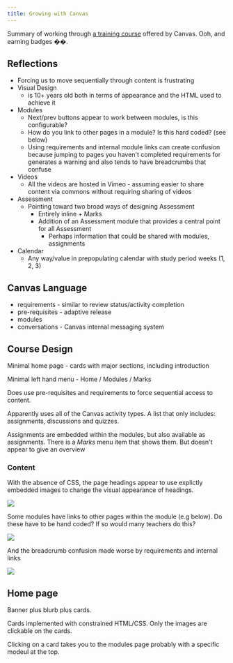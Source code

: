 ```yaml
---
title: Growing with Canvas
---
```

Summary of working through [a training course](https://www.canvas.net/browse/cn-pd/courses/growing-with-canvas) offered by Canvas. Ooh, and earning badges ��.

## Reflections

- Forcing us to move sequentially through content is frustrating
- Visual Design	
  - is 10+ years old both in terms of appearance and the HTML used to achieve it
- Modules
  - Next/prev buttons appear to work between modules, is this configurable?
  - How do you link to other pages in a module? Is this hard coded? (see below)
  - Using requirements and internal module links can create confusion because jumping to pages you haven't completed requirements for generates a warning and also tends to have breadcrumbs that confuse
- Videos
  - All the videos are hosted in Vimeo - assuming easier to share content via commons without requiring sharing of videos
- Assessment
  - Pointing toward two broad ways of designing Assessment
    - Entirely inline + Marks
    - Addition of an Assessment module that provides a central point for all Assessment
      - Perhaps information that could be shared with modules, assignments
- Calendar
  - Any way/value in prepopulating calendar with study period weeks (1, 2, 3)

## Canvas Language

- requirements - similar to review status/activity completion
- pre-requisites - adaptive release
- modules
- conversations - Canvas internal messaging system

## Course Design

Minimal home page - cards with major sections, including introduction

Minimal left hand menu - Home / Modules / Marks

Does use pre-requisites and requirements to force sequential access to content.

Apparently uses all of the Canvas activity types. A list that only includes: assignments, discussions and quizzes.

Assignments are embedded within the modules, but also available as assignments.  There is a _Marks_ menu item that shows them. But doesn't appear to give an overview

### Content

With the absence of CSS, the page headings appear to use explictly embedded images to change the visual appearance of headings.

![](https://djon.es/assets/memex/sense/Design/canvas/images/headingsWithImages.png)

Some modules have links to other pages within the module (e.g below). Do these have to be hand coded? If so would many teachers do this?  

![](https://djon.es/assets/memex/sense/Design/canvas/images/moduleInternalLinks.png)

And the breadcrumb confusion made worse by requirements and internal links

![](https://djon.es/assets/memex/sense/Design/canvas/images/lostInModules.png)


## Home page

Banner plus blurb plus cards.

Cards implemented with constrained HTML/CSS. Only the images are clickable on the cards.

Clicking on a card takes you to the modules page probably with a specific modeul at the top.